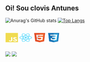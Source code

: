 ## Oi! Sou clovis Antunes

![Anurag's GitHub stats](https://github-readme-stats.vercel.app/api?username=clovisantunes&show_icons=true&theme=tokyonight)
[![Top Langs](https://github-readme-stats.vercel.app/api/top-langs/?username=clovisantunes)](https://github.com/anuraghazra/github-readme-stats)

<div style="display: inline_block"><br>
  <img align="center" alt="Clovis-Js" height="30" width="40" src="https://raw.githubusercontent.com/devicons/devicon/master/icons/javascript/javascript-plain.svg">
  <img align="center" alt="Clovis-React" height="30" width="40" src="https://raw.githubusercontent.com/devicons/devicon/master/icons/react/react-original.svg">
  <img align="center" alt="Clovis-HTML" height="30" width="40" src="https://raw.githubusercontent.com/devicons/devicon/master/icons/html5/html5-original.svg">
  <img align="center" alt="Clovis-CSS" height="30" width="40" src="https://raw.githubusercontent.com/devicons/devicon/master/icons/css3/css3-original.svg">

</div>

##
<div>
    <a href = "mailto:clovissantannaa@gmail.com"><img src="https://img.shields.io/badge/-Gmail-%23333?style=for-the-badge&logo=gmail&logoColor=white" target="_blank"></a>
  <a href="https://www.linkedin.com/in/clovis-antunes/" target="_blank"><img src="https://img.shields.io/badge/-LinkedIn-%230077B5?style=for-the-badge&logo=linkedin&logoColor=white" target="_blank"></a> 
  </div>
